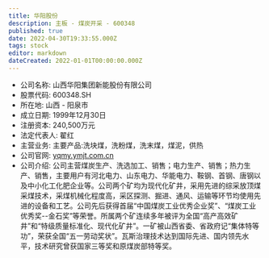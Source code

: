 ```yaml
---
title: 华阳股份
description: 主板 - 煤炭开采 - 600348
published: true
date: 2022-04-30T19:33:55.000Z
tags: stock
editor: markdown
dateCreated: 2022-01-01T00:00:00.000Z
---
```


- 公司名称: 山西华阳集团新能股份有限公司
- 股票代码: 600348.SH
- 所在地: 山西 - 阳泉市
- 成立日期: 1999年12月30日
- 注册资本: 240,500万元
- 法定代表人: 翟红
- 主营业务: 主要产品:洗块煤，洗粉煤，洗末煤，煤泥，供热
- 公司官网: [yqmy.ymjt.com.cn](yqmy.ymjt.com.cn)
- 公司介绍: 公司主营煤炭生产、洗选加工、销售；电力生产、销售；热力生产、销售，主要用户有河北电力、山东电力、华能电力、鞍钢、首钢、唐钢以及中小化工化肥企业等。公司两个矿均为现代化矿井，采用先进的综采放顶煤采煤技术，采煤机械化程度高，采区探测、掘进、通风、运输等环节均使用先进的设备和工艺。公司先后获得首届“中国煤炭工业优秀企业奖”、“煤炭工业优秀奖--金石奖”等荣誉。所属两个矿连续多年被评为全国“高产高效矿井”和“特级质量标准化、现代化矿井”。一矿被山西省委、省政府记“集体特等功”，荣获全国“五一劳动奖状”。瓦斯治理技术达到国际先进、国内领先水平，技术研究曾获国家三等奖和原煤炭部特等奖。


